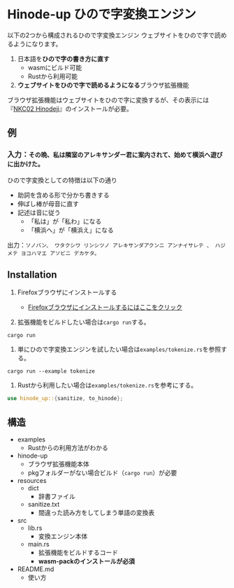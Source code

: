 # Hinode-up ひので字変換エンジン

以下の2つから構成されるひので字変換エンジン
ウェブサイトをひので字で読めるようになります。

1. 日本語を**ひので字の書き方に直す**
    - wasmにビルド可能
    - Rustから利用可能
1. **ウェブサイトをひので字で読めるようになる**ブラウザ拡張機能

ブラウザ拡張機能はウェブサイトをひので字に変換するが、その表示には『[NKC02 Hinodeji](https://umihotaru.work/)』のインストールが必要。

## 例

### 入力：`その晩、私は隣室のアレキサンダー君に案内されて、始めて横浜へ遊びに出かけた。`

ひので字変換としての特徴は以下の通り
- 助詞を含める形で分かち書きする
- 伸ばし棒が母音に直す
- 記述は音に従う
    - 「私は」が「私わ」になる
    - 「横浜へ」が「横浜え」になる

出力：`ソノバン、 ワタクシワ リンシツノ アレキサンダアクンニ アンナイサレテ 、 ハジメテ ヨコハマエ アソビニ デカケタ。`

## Installation

1. Firefoxブラウザにインストールする

    - [Firefoxブラウザにインストールするにはここをクリック](https://github.com/kemoshumai/hinode-up/releases/latest/download/c134cdeb98c14184bc2e-1.0.xpi)

1. 拡張機能をビルドしたい場合は`cargo run`する。
```shell
cargo run 
```

1. 単にひので字変換エンジンを試したい場合は`examples/tokenize.rs`を参照する。
```shell
cargo run --example tokenize
```

1. Rustから利用したい場合は`examples/tokenize.rs`を参考にする。
```Rust
use hinode_up::{sanitize, to_hinode};
```


## 構造
- examples
    - Rustからの利用方法がわかる
- hinode-up
    - ブラウザ拡張機能本体
    - pkgフォルダーがない場合ビルド（`cargo run`）が必要
- resources
    - dict
        - 辞書ファイル
    - sanitize.txt
        - 間違った読み方をしてしまう単語の変換表
- src
    - lib.rs
        - 変換エンジン本体
    - main.rs
        - 拡張機能をビルドするコード
        - **wasm-packのインストールが必須**
- README.md
    - 使い方